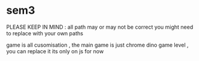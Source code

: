 # sem3
PLEASE KEEP IN MIND : all path may or may not be correct you might need to replace with your own paths

game is all cusomisation , the main game is just chrome dino game level , you can replace it its only on js for now

